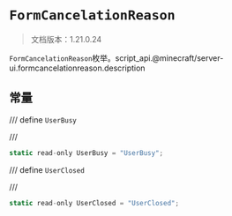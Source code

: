# `FormCancelationReason`

> 文档版本：1.21.0.24

`FormCancelationReason`枚举。script_api.@minecraft/server-ui.formcancelationreason.description

## 常量

/// define
`UserBusy`


///

```js
static read-only UserBusy = "UserBusy";
```


/// define
`UserClosed`


///

```js
static read-only UserClosed = "UserClosed";
```

